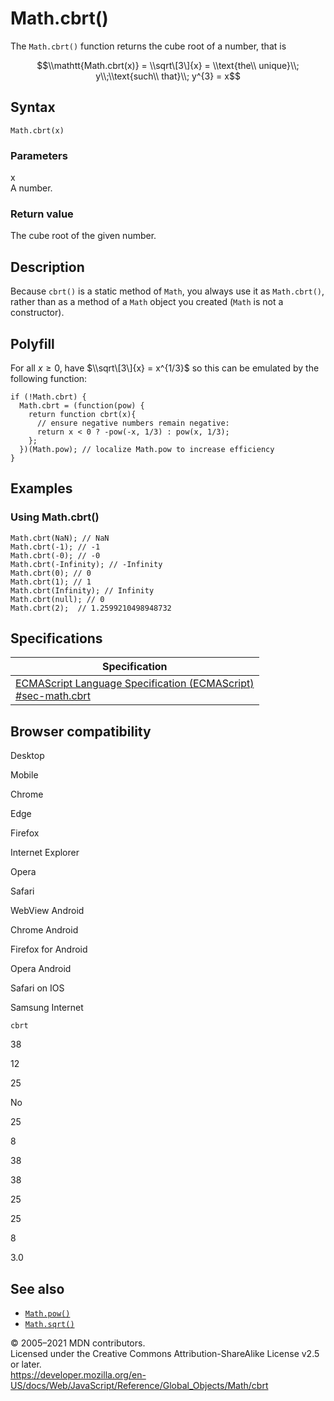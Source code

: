 Math.cbrt()
===========

The `Math.cbrt()` function returns the cube root of a number, that is

$$\\mathtt{Math.cbrt(x)} = \\sqrt\[3\]{x} = \\text{the\\ unique}\\; y\\;\\text{such\\ that}\\; y^{3} = x$$

Syntax
------

    Math.cbrt(x)

### Parameters

x  
A number.

### Return value

The cube root of the given number.

Description
-----------

Because `cbrt()` is a static method of `Math`, you always use it as `Math.cbrt()`, rather than as a method of a `Math` object you created (`Math` is not a constructor).

Polyfill
--------

For all *x* ≥ 0, have $\\sqrt\[3\]{x} = x^{1/3}$ so this can be emulated by the following function:

    if (!Math.cbrt) {
      Math.cbrt = (function(pow) {
        return function cbrt(x){
          // ensure negative numbers remain negative:
          return x < 0 ? -pow(-x, 1/3) : pow(x, 1/3);
        };
      })(Math.pow); // localize Math.pow to increase efficiency
    }

Examples
--------

### Using Math.cbrt()

    Math.cbrt(NaN); // NaN
    Math.cbrt(-1); // -1
    Math.cbrt(-0); // -0
    Math.cbrt(-Infinity); // -Infinity
    Math.cbrt(0); // 0
    Math.cbrt(1); // 1
    Math.cbrt(Infinity); // Infinity
    Math.cbrt(null); // 0
    Math.cbrt(2);  // 1.2599210498948732

Specifications
--------------

<table><thead><tr class="header"><th>Specification</th></tr></thead><tbody><tr class="odd"><td><a href="https://tc39.es/ecma262/#sec-math.cbrt">ECMAScript Language Specification (ECMAScript)<br />
<span class="small">#sec-math.cbrt</span></a></td></tr></tbody></table>

Browser compatibility
---------------------

Desktop

Mobile

Chrome

Edge

Firefox

Internet Explorer

Opera

Safari

WebView Android

Chrome Android

Firefox for Android

Opera Android

Safari on IOS

Samsung Internet

`cbrt`

38

12

25

No

25

8

38

38

25

25

8

3.0

See also
--------

-   [`Math.pow()`](pow)
-   [`Math.sqrt()`](sqrt)

© 2005–2021 MDN contributors.  
Licensed under the Creative Commons Attribution-ShareAlike License v2.5 or later.  
<a href="https://developer.mozilla.org/en-US/docs/Web/JavaScript/Reference/Global_Objects/Math/cbrt" class="_attribution-link">https://developer.mozilla.org/en-US/docs/Web/JavaScript/Reference/Global_Objects/Math/cbrt</a>
